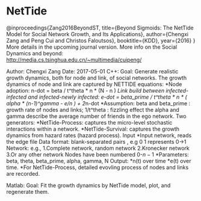 # NetTide
@inproceedings{Zang2016BeyondST,
  title={Beyond Sigmoids: The NetTide Model for Social Network Growth, and Its Applications},
  author={Chengxi Zang and Peng Cui and Christos Faloutsos},
  booktitle={KDD},
  year={2016}
}
More details in the upcoming journal version.
More info on the Social Dynamics and beyond: http://media.cs.tsinghua.edu.cn/~multimedia/cuipeng/

Author: Chengxi Zang
Date: 2017-05-01
C++: 
Goal: Generate realistic growth dynamics, both for node and link, of social networks.
The growth dynamics of node and link are captured by NETTIDE equations:
	*Node adoption:
		n-dot = beta / t^theta * n * (N - n )
	*Link build between infected-infected and infected-newly infected:
		e-dot = beta_prime / t^theta * n * ( alpha * (n-1)^gamma - e/n ) + 2*n-dot
	*Assumption:
		beta and beta_prime : growth rate of nodes and links;
		1/t^theta : fizzling effect
		the alpha and gamma describe the average number of friends in the ego network.
Two generators:
	*NetTide-Process: captures the micro-level stochastic interactions within a network.
	*NetTide-Survival: captures the growth dynamics from hazard rates (hazard process).
Input 
	*Input network, reads the edge file 
	    Data format: blank-separated pairs , e.g 0 1 represents 0->1
		Network: e.g.,
			1.Complete network, random network
			2.Kronecker network
			3.Or any other network
        Nodes have been numbered 0-$n-1$
	*Parameters: beta, theta, beta_prime, alpha, gamma, N
Output:
  *n(t) over time 
	*e(t) over time. 
	*For NetTide-Process, detailed evovling process of nodes and links are recorded.

Matlab:
Goal: Fit the growth dynamics by NetTide model, plot, and regenerate them.
